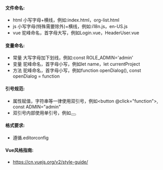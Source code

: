 #### 文件命名:

- html 小写字母+横线，例如:index.html，org-list.html
- js 小写字母(特殊需要除外)+横线，例如:i18n.js，en-US.js
- vue 驼峰命名，首字母大写，例如Login.vue，HeaderUser.vue

#### 变量命名:

- 常量 大写字母加下划线，例如:const ROLE_ADMIN='admin'
- 变量 驼峰命名，首字母小写，例如let name，let currentProject
- 方法 驼峰命名，首字母小写，例如function openDialog(), const openDialog = function

#### 引号规范:

- 属性赋值，字符串等一律使用双引号，例如<button @click="function">, const ADMIN="admin"
- 双引号内部使用单引号，例如<button :class="{'is-active': active}">

#### 格式要求:

- 遵循.editorconfig

#### Vue风格指南:

- https://cn.vuejs.org/v2/style-guide/
